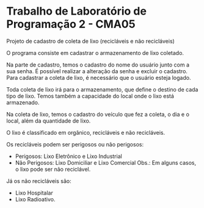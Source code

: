 # Trabalho de Laboratório de Programação 2 - CMA05
Projeto de cadastro de coleta de lixo (recicláveis e não recicláveis)

O programa consiste em cadastrar o armazenamento de lixo coletado.

Na parte de cadastro, temos o cadastro do nome do usuário junto com a sua senha.
É possível realizar a alteração da senha e excluir o cadastro.
Para cadastrar a coleta de lixo, é necessário que o usuário esteja logado.

Toda coleta de lixo irá para o armazenamento, que define o destino de cada tipo de lixo.
Temos também a capacidade do local onde o lixo está armazenado.

Na coleta de lixo, temos o cadastro do veículo que fez a coleta, o dia e o local, além da quantidade de lixo.

O lixo é classificado em orgânico, recicláveis e não recicláveis.

Os recicláveis podem ser perigosos ou não perigosos:
 - Perigosos: Lixo Eletrônico e Lixo Industrial
 - Não Perigosos: Lixo Domiciliar e Lixo Comercial
 Obs.: Em alguns casos, o lixo pode ser não reciclável.
 
Já os não recicláveis são:
 - Lixo Hospitalar
 - Lixo Radioativo.
 

